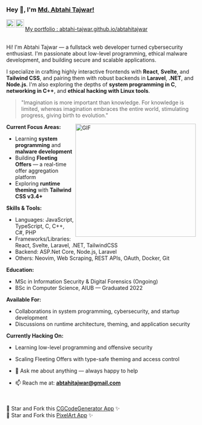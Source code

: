 ### Hey 👋, I'm [Md. Abtahi Tajwar!](https://github.com/abtahi-tajwar)

<a href="https://www.linkedin.com/in/abtahi-tajwar/">
  <img align="left" alt="Tajwar's LinkedIn" width="22px" src="https://cdn.jsdelivr.net/npm/simple-icons@v3/icons/linkedin.svg" />
</a>
<a href="https://www.instagram.com/abtahi_tajwar/">
  <img align="left" alt="Tajwar's Instagram" width="22px" src="https://cdn.jsdelivr.net/npm/simple-icons@v3/icons/instagram.svg" />
</a>
<br />
<a href="https://abtahi-tajwar.github.io/abtahitajwar" align="left" > My portfolio : abtahi-tajwar.github.io/abtahitajwar </a> 
<br />
<br />

Hi! I'm Abtahi Tajwar — a fullstack web developer turned cybersecurity enthusiast. I'm passionate about low-level programming, ethical malware development, and building secure and scalable applications.

I specialize in crafting highly interactive frontends with **React**, **Svelte**, and **Tailwind CSS**, and pairing them with robust backends in **Laravel**, **.NET**, and **Node.js**. I'm also exploring the depths of **system programming in C**, **networking in C++**, and **ethical hacking with Linux tools**.

> "Imagination is more important than knowledge. For knowledge is limited, whereas imagination embraces the entire world, stimulating progress, giving birth to evolution."

<img align="right" height="300px" width="320px" alt="GIF" src="https://media.giphy.com/media/CVtNe84hhYF9u/giphy.gif" />

**Current Focus Areas:**
- Learning **system programming** and **malware development**
- Building **Fleeting Offers** — a real-time offer aggregation platform
- Exploring **runtime theming** with **Tailwind CSS v3.4+**

**Skills & Tools:**
- Languages: JavaScript, TypeScript, C, C++, C#, PHP
- Frameworks/Libraries: React, Svelte, Laravel, .NET, TailwindCSS
- Backend: ASP.Net Core, Node.js, Laravel
- Others: Neovim, Web Scraping, REST APIs, OAuth, Docker, Git

**Education:**
- MSc in Information Security & Digital Forensics (Ongoing)
- BSc in Computer Science, AIUB — Graduated 2022

**Available For:**
- Collaborations in system programming, cybersecurity, and startup development
- Discussions on runtime architecture, theming, and application security

**Currently Hacking On:**
- Learning low-level programming and offensive security
- Scaling Fleeting Offers with type-safe theming and access control

- 💬 Ask me about anything — always happy to help  
- 📫 Reach me at: **abtahitajwar@gmail.com**

&nbsp;

:pushpin: Star and Fork this [CGCodeGenerator App](https://github.com/abtahi-tajwar/CGCodeGenerator) ✨  
:pushpin: Star and Fork this [PixelArt App](https://github.com/abtahi-tajwar/PixelArtApp) ✨
